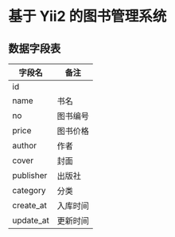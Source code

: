 # 基于 Yii2 的图书管理系统

## 数据字段表
| 字段名 | 备注 |
|---|---|
| id | |
| name | 书名 |
| no | 图书编号 |
| price | 图书价格 |
| author | 作者 |  
| cover | 封面 |
| publisher | 出版社 |
| category | 分类 |
| create_at | 入库时间 |
| update_at | 更新时间 |